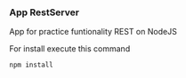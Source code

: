 ### App RestServer ###

App for practice funtionality REST on NodeJS

For install execute this command
```
npm install
```